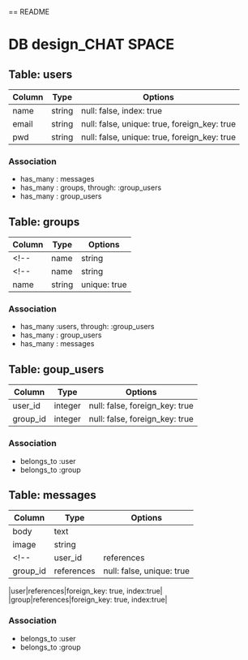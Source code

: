 == README
# DB design_CHAT SPACE

## Table: users
|Column|Type|Options|
|------|----|-------|
|name|string|null: false, index: true|
|email|string|null: false, unique: true, foreign_key: true|
|pwd|string|null: false, unique: true, foreign_key: true|

### Association
- has_many : messages
- has_many : groups, through: :group_users
- has_many : group_users


## Table: groups
|Column|Type|Options|
|------|----|-------|
<!-- |name|string|null: false, unique: true, index: true| -->
<!-- |name|string|null: false, unique: true| -->
|name|string|unique: true|


### Association
- has_many :users, through: :group_users
- has_many : group_users
- has_many : messages

## Table: goup_users
|Column|Type|Options|
|------|----|-------|
|user_id|integer|null: false, foreign_key: true|
|group_id|integer|null: false, foreign_key: true|

### Association
- belongs_to :user
- belongs_to :group


## Table: messages
|Column|Type|Options|
|------|----|-------|
|body|text|
|image|string|
<!-- |user_id|references|null: false, unique: true|
|group_id|references|null: false, unique: true| -->

|user|references|foreign_key: true, index:true|
|group|references|foreign_key: true, index:true|

### Association
- belongs_to :user
- belongs_to :group
